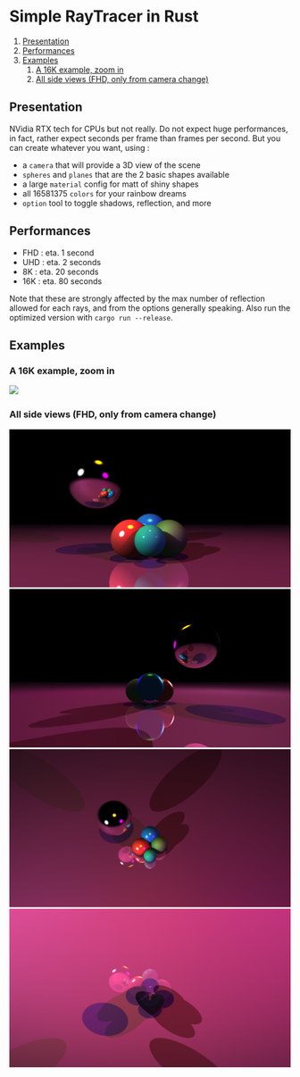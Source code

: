 # Simple RayTracer in Rust

1. [Presentation](#presentation)
2. [Performances](#performances)
3. [Examples](#examples)
   1. [A 16K example, zoom in](#a-16k-example-zoom-in)
   2. [All side views (FHD, only from camera change)](#all-side-views-fhd-only-from-camera-change)

## Presentation

NVidia RTX tech for CPUs but not really. Do not expect huge performances, in fact, rather expect seconds per frame than frames per second. But you can create whatever you want, using :

* a ``camera`` that will provide a 3D view of the scene
* ``spheres`` and ``planes`` that are the 2 basic shapes available
* a large ``material`` config for matt of shiny shapes
* all 16581375 ``colors`` for your rainbow dreams
* ``option`` tool to toggle shadows, reflection, and more

## Performances

* FHD : eta. 1 second
* UHD : eta. 2 seconds
* 8K : eta. 20 seconds
* 16K : eta. 80 seconds

Note that these are strongly affected by the max number of reflection allowed for each rays, and from the options generally speaking. Also run the optimized version with ``cargo run --release``.

## Examples

### A 16K example, zoom in

<img src="examples/[16K][16.10]result.png">

### All side views (FHD, only from camera change)

<img src="examples/front.png">
<img src="examples/back.png">
<img src="examples/top.png">
<img src="examples/bottom.png">
